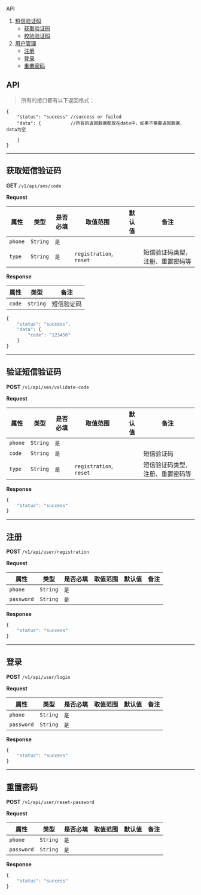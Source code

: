 API
1. [短信验证码](#获取短信验证码)
    * [获取验证码](#获取短信验证码)
    * [校验验证码](#验证短信验证码)
2. [用户管理](#注册)
    * [注册](#注册)
    * [登录](#登录)
    * [重置密码](#重置密码)

## API

> 所有的接口都有以下返回格式：

```
{
    "status": "success" //success or failed
    "data": {           //所有的返回数据都放在data中，如果不需要返回数据，data为空

    }
}
```

---

## 获取短信验证码
**GET** `/v1/api/sms/code`

**Request**

属性 | 类型 | 是否必填 | 取值范围 | 默认值 | 备注
--- | --- | --- | --- | --- | ---
`phone`|`String`|`是`|||
`type`|`String`|`是`|`registration`, `reset`||短信验证码类型，注册、重置密码等

**Response**

属性 | 类型 | 备注
--- | --- | ---
`code`|`string`|短信验证码

```javascript
{
    "status": "success",
    "data": {
        "code": "123456"
    }
}
```

---

## 验证短信验证码
**POST** `/v1/api/sms/validate-code`

**Request**

属性 | 类型 | 是否必填 | 取值范围 | 默认值 | 备注
--- | --- | --- | --- | --- | ---
`phone`|`String`|`是`|||
`code`|`String`|`是`|||短信验证码
`type`|`String`|`是`|`registration`, `reset`||短信验证码类型，注册、重置密码等

**Response**

```javascript
{
    "status": "success"
}
```

---

## 注册
**POST** `/v1/api/user/registration`

**Request**

属性 | 类型 | 是否必填 | 取值范围 | 默认值 | 备注
--- | --- | --- | --- | --- | ---
`phone`|`String`|`是`|||
`password`|`String`|`是`|||

**Response**

```javascript
{
    "status": "success"
}
```

---

## 登录
**POST** `/v1/api/user/login`

**Request**

属性 | 类型 | 是否必填 | 取值范围 | 默认值 | 备注
--- | --- | --- | --- | --- | ---
`phone`|`String`|`是`|||
`password`|`String`|`是`|||

**Response**

```javascript
{
    "status": "success"
}
```

---

## 重置密码
**POST** `/v1/api/user/reset-password`

**Request**

属性 | 类型 | 是否必填 | 取值范围 | 默认值 | 备注
--- | --- | --- | --- | --- | ---
`phone`|`String`|`是`|||
`password`|`String`|`是`|||

**Response**

```javascript
{
    "status": "success"
}
```
